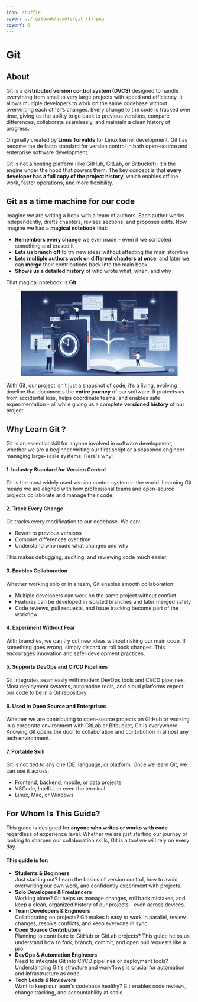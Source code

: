 ```yaml
---
icon: shuffle
cover: ../.gitbook/assets/git (1).png
coverY: 0
---
```


# Git

## About

Git is a **distributed version control system (DVCS)** designed to handle everything from small to very large projects with speed and efficiency. It allows multiple developers to work on the same codebase without overwriting each other’s changes. Every change to the code is tracked over time, giving us the ability to go back to previous versions, compare differences, collaborate seamlessly, and maintain a clean history of progress.

Originally created by **Linus Torvalds** for Linux kernel development, Git has become the de facto standard for version control in both open-source and enterprise software development.

Git is not a hosting platform (like GitHub, GitLab, or Bitbucket); it's the engine under the hood that powers them. The key concept is that **every developer has a full copy of the project history**, which enables offline work, faster operations, and more flexibility.

## Git as a time machine for our code

Imagine we are writing a book with a team of authors. Each author works independently, drafts chapters, revises sections, and proposes edits. Now imagine we had a **magical notebook** that:

* **Remembers every change** we ever made - even if we scribbled something and erased it
* **Lets us branch off** to try new ideas without affecting the main storyline
* **Lets multiple authors work on different chapters at once**, and later we can **merge** their contributions back into the main book
* **Shows us a detailed history** of who wrote what, when, and why

That magical notebook is **Git**.

<figure><img src="../.gitbook/assets/git.png" alt=""><figcaption></figcaption></figure>

With Git, our project isn’t just a snapshot of code; it’s a living, evolving timeline that documents the **entire journey** of our software. It protects us from accidental loss, helps coordinate teams, and enables safe experimentation - all while giving us a complete **versioned history** of our project.



## Why Learn Git ?

Git is an essential skill for anyone involved in software development, whether we are a beginner writing our first script or a seasoned engineer managing large-scale systems. Here's why:

#### 1. **Industry Standard for Version Control**

Git is the most widely used version control system in the world. Learning Git means we are aligned with how professional teams and open-source projects collaborate and manage their code.

#### 2. **Track Every Change**

Git tracks every modification to our codebase. We can:

* Revert to previous versions
* Compare differences over time
* Understand who made what changes and why

This makes debugging, auditing, and reviewing code much easier.

#### 3. **Enables Collaboration**

Whether working solo or in a team, Git enables smooth collaboration:

* Multiple developers can work on the same project without conflict
* Features can be developed in isolated branches and later merged safely
* Code reviews, pull requests, and issue tracking become part of the workflow

#### 4. **Experiment Without Fear**

With branches, we can try out new ideas without risking our main code. If something goes wrong, simply discard or roll back changes. This encourages innovation and safer development practices.

#### 5. **Supports DevOps and CI/CD Pipelines**

Git integrates seamlessly with modern DevOps tools and CI/CD pipelines. Most deployment systems, automation tools, and cloud platforms expect our code to be in a Git repository.

#### 6. **Used in Open Source and Enterprises**

Whether we are contributing to open-source projects on GitHub or working in a corporate environment with GitLab or Bitbucket, Git is everywhere. Knowing Git opens the door to collaboration and contribution in almost any tech environment.

#### 7. **Portable Skill**

Git is not tied to any one IDE, language, or platform. Once we learn Git, we can use it across:

* Frontend, backend, mobile, or data projects
* VSCode, IntelliJ, or even the terminal
* Linux, Mac, or Windows

## For Whom Is This Guide?

This guide is designed for **anyone who writes or works with code** - regardless of experience level. Whether we are just starting our journey or looking to sharpen our collaboration skills, Git is a tool we will rely on every day.

#### This guide is for:

* **Students & Beginners**\
  Just starting out? Learn the basics of version control, how to avoid overwriting our own work, and confidently experiment with projects.
* **Solo Developers & Freelancers**\
  Working alone? Git helps us manage changes, roll back mistakes, and keep a clean, organized history of our projects - even across devices.
* **Team Developers & Engineers**\
  Collaborating on projects? Git makes it easy to work in parallel, review changes, resolve conflicts, and keep everyone in sync.
* **Open Source Contributors**\
  Planning to contribute to GitHub or GitLab projects? This guide helps us understand how to fork, branch, commit, and open pull requests like a pro.
* **DevOps & Automation Engineers**\
  Need to integrate Git into CI/CD pipelines or deployment tools? Understanding Git's structure and workflows is crucial for automation and infrastructure as code.
* **Tech Leads & Reviewers**\
  Want to keep our team's codebase healthy? Git enables code reviews, change tracking, and accountability at scale.
